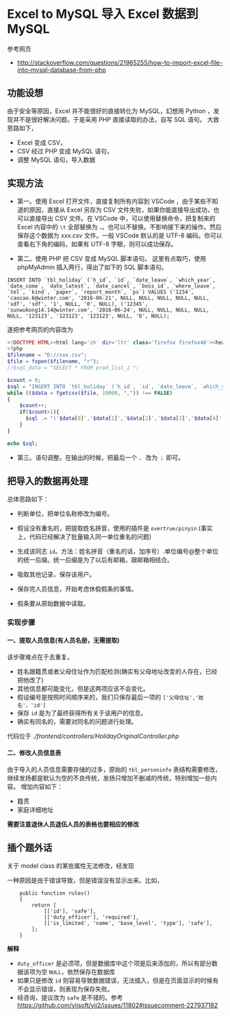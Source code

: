 # Excel to MySQL 导入 Excel 数据到 MySQL

参考网页
+ http://stackoverflow.com/questions/21965255/how-to-import-excel-file-into-mysql-database-from-php

## 功能设想

由于安全等原因，Excel 并不能很好的直接转化为 MySQL，幻想用 Python ，发现并不是很好解决问题。于是采用 PHP 直接读取的办法，自写 SQL 语句。
大致思路如下，
+ Excel 变成 CSV，
+ CSV 经过 PHP 变成 MySQL 语句，
+ 调整 MySQL 语句，导入数据

## 实现方法
+ 第一。使用 Excel 打开文件，直接复制所有内容到 VSCode ，由于某些不知道的原因，直接从 Excel 另存为 CSV 文件失败，如果你能直接导出成功，也可以直接导出 CSV 文件。在 VSCode 中，可以使用替换命令，把复制来的 Excel 内容中的 `\t` 全部替换为 `，`。也可以不替换。不影响接下来的操作。然后保存这个数据为 *xxx.csv* 文件。一般 VSCode 默认的是 UTF-8 编码。你可以查看右下角的编码，如果有 UTF-8 字眼，则可以成功保存。

+ 第二。使用 PHP 把 CSV 变成 MySQL 脚本语句。
这里有点取巧，使用 phpMyAdmin 插入两行，得出了如下的 SQL 脚本语句。

```mysql
INSERT INTO `tbl_holiday` (`h_id`, `id`, `date_leave`, `which_year`, `date_come`, `date_latest`, `date_cancel`, `boss_id`, `where_leave`, `tel`, `kind`, `paper`, `report_month`, `ps`) VALUES ('1234', 'caocao.6@winter.com', '2016-06-21', NULL, NULL, NULL, NULL, NULL, 'sdf', 'sdf', '1', NULL, '0', NULL), ('12345', 'sunwukong14.14@winter.com', '2016-06-24', NULL, NULL, NULL, NULL, NULL, '123123', '123123', '123123', NULL, '0', NULL);
```

遂把参考网页的内容改为

```php
<!DOCTYPE HTML><html lang='zh' dir='ltr' class='firefox firefox46'><head><meta charset="utf-8" />
<?php
$filename = "D://xxx.csv";
$file = fopen($filename, "r");
//$sql_data = "SELECT * FROM prod_list_1 ";

$count = 0;
$sql = "INSERT INTO `tbl_holiday` (`h_id`, `id`, `date_leave`, `which_year`, `date_come`, `date_latest`, `date_cancel`, `boss_id`, `where_leave`, `tel`, `kind`, `paper`, `report_month`, `ps`) VALUES <br>";
while (($data = fgetcsv($file, 10000, ",")) !== FALSE)
{
    $count++;    
    if($count>1){ 
      $sql .= "('$data[0]','$data[1]','$data[2]','$data[3]','$data[4]','$data[5]','$data[6]','$data[7]','$data[8]','$data[9]','$data[10]','$data[11]','$data[12]','$data[13]'),<br>";
    }
}

echo $sql;
```


+ 第三。语句调整。在输出的时候，把最后一个 `，` 改为 `；` 即可。

## 把导入的数据再处理

总体思路如下：
+ 判断单位，把单位名称修改为编号。
+ 假设没有重名的，把提取姓名拼音，使用的插件是 `overtrue/pinyin` (事实上，代码已经解决了批量输入同一单位重名的问题)
+ 生成该同志 `id`。方法：姓名拼音（重名的话，加序号）.单位编号@整个单位的统一后缀。统一后缀是为了以后有邮箱，跟邮箱相结合。
+ 吸取其他记录，保存该用户。

+ 保存完人员信息，开始考虑休假假条的事情。
+ 假条要从原始数据中读取。

### 实现步骤

#### 一、提取人员信息(有人员名册，无需提取)

该步骤难点在于去重复。
+ 姓名跟籍贯或者父母住址作为匹配检测(确实有父母地址改变的人存在，已经把他改了)
+ 其他信息都可能变化，但是这两项应该不会变化。
+ 假设编号是按照时间顺序来的，我们只保存最后一项的 `['父母住址','姓名'，'id']`
+ 保存 `id` 是为了最终获得所有关于该用户的信息。
+ 确实有同名的，需要对同名的问题进行处理。

代码位于 *./frontend/controllers/HolidayOriginalController.php*

#### 二、修改人员信息表

由于导入的人员信息需要存储的过多，原始的 `tbl_personinfo` 表结构需要修改，继续发扬都是默认为空的不良传统，发扬只增加不删减的传统，特别增加一些内容。
增加内容如下：
+ 籍贯
+ 家庭详细地址

**需要注意退休人员退伍人员的表格也要相应的修改**



## 插个题外话

关于 model class 的某些属性无法修改，经发现

一种原因是由于错误导致，但是错误没有显示出来。比如，

```
    public function rules()
    {
        return [
            [['id'], 'safe'],
            [['duty_officer'], 'required'],
            [['is_limited', 'name', 'base_level', 'type'], 'safe'],
        ];
    }

```
**解释**
+ `duty_officer` 是必须项，但是数据库中这个项是后来添加的，所以有部分数据该项为空 `NULL`，依然保存在数据库
+ 如果只是修改 `id` 则容易导致数据错误，无法插入，但是在页面显示的时候有不会显示错误，则表现为保存失败。
+ 经咨询，提议改为 `safe` 是不错的。参考 https://github.com/yiisoft/yii2/issues/11802#issuecomment-227937182